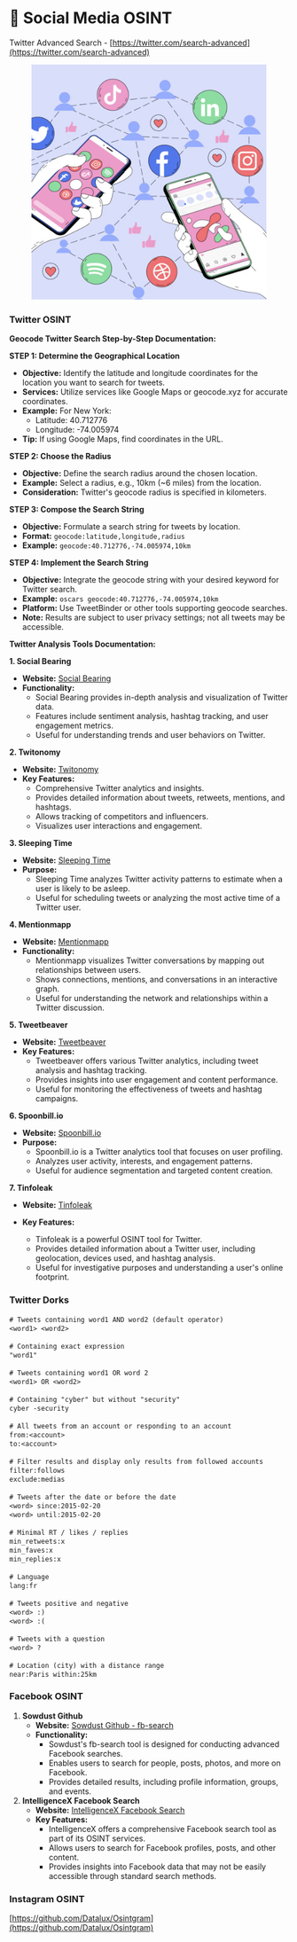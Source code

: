 # 🏉 Social Media OSINT

Twitter Advanced Search - [https://twitter.com/search-advanced](https://twitter.com/search-advanced)

<figure><img src="../../../.gitbook/assets/image (344).png" alt=""><figcaption></figcaption></figure>

### Twitter OSINT <a href="#lecture_heading" id="lecture_heading"></a>

**Geocode Twitter Search Step-by-Step Documentation:**

**STEP 1: Determine the Geographical Location**

* **Objective:** Identify the latitude and longitude coordinates for the location you want to search for tweets.
* **Services:** Utilize services like Google Maps or geocode.xyz for accurate coordinates.
* **Example:** For New York:
  * Latitude: 40.712776
  * Longitude: -74.005974
* **Tip:** If using Google Maps, find coordinates in the URL.

**STEP 2: Choose the Radius**

* **Objective:** Define the search radius around the chosen location.
* **Example:** Select a radius, e.g., 10km (\~6 miles) from the location.
* **Consideration:** Twitter's geocode radius is specified in kilometers.

**STEP 3: Compose the Search String**

* **Objective:** Formulate a search string for tweets by location.
* **Format:** `geocode:latitude,longitude,radius`
* **Example:** `geocode:40.712776,-74.005974,10km`

**STEP 4: Implement the Search String**

* **Objective:** Integrate the geocode string with your desired keyword for Twitter search.
* **Example:** `oscars geocode:40.712776,-74.005974,10km`
* **Platform:** Use TweetBinder or other tools supporting geocode searches.
* **Note:** Results are subject to user privacy settings; not all tweets may be accessible.

**Twitter Analysis Tools Documentation:**

**1. Social Bearing**

* **Website:** [Social Bearing](https://socialbearing.com/)
* **Functionality:**
  * Social Bearing provides in-depth analysis and visualization of Twitter data.
  * Features include sentiment analysis, hashtag tracking, and user engagement metrics.
  * Useful for understanding trends and user behaviors on Twitter.

**2. Twitonomy**

* **Website:** [Twitonomy](https://www.twitonomy.com/)
* **Key Features:**
  * Comprehensive Twitter analytics and insights.
  * Provides detailed information about tweets, retweets, mentions, and hashtags.
  * Allows tracking of competitors and influencers.
  * Visualizes user interactions and engagement.

**3. Sleeping Time**

* **Website:** [Sleeping Time](http://sleepingtime.org/)
* **Purpose:**
  * Sleeping Time analyzes Twitter activity patterns to estimate when a user is likely to be asleep.
  * Useful for scheduling tweets or analyzing the most active time of a Twitter user.

**4. Mentionmapp**

* **Website:** [Mentionmapp](https://mentionmapp.com/)
* **Functionality:**
  * Mentionmapp visualizes Twitter conversations by mapping out relationships between users.
  * Shows connections, mentions, and conversations in an interactive graph.
  * Useful for understanding the network and relationships within a Twitter discussion.

**5. Tweetbeaver**

* **Website:** [Tweetbeaver](https://tweetbeaver.com/)
* **Key Features:**
  * Tweetbeaver offers various Twitter analytics, including tweet analysis and hashtag tracking.
  * Provides insights into user engagement and content performance.
  * Useful for monitoring the effectiveness of tweets and hashtag campaigns.

**6. Spoonbill.io**

* **Website:** [Spoonbill.io](http://spoonbill.io/)
* **Purpose:**
  * Spoonbill.io is a Twitter analytics tool that focuses on user profiling.
  * Analyzes user activity, interests, and engagement patterns.
  * Useful for audience segmentation and targeted content creation.

**7. Tinfoleak**

* **Website:** [Tinfoleak](https://tinfoleak.com/)
*   **Key Features:**

    * Tinfoleak is a powerful OSINT tool for Twitter.
    * Provides detailed information about a Twitter user, including geolocation, devices used, and hashtag analysis.
    * Useful for investigative purposes and understanding a user's online footprint.



### Twitter Dorks

```
# Tweets containing word1 AND word2 (default operator)
<word1> <word2>

# Containing exact expression
"word1"

# Tweets containing word1 OR word 2
<word1> OR <word2>

# Containing "cyber" but without "security"
cyber -security

# All tweets from an account or responding to an account
from:<account>
to:<account>

# Filter results and display only results from followed accounts
filter:follows
exclude:medias

# Tweets after the date or before the date
<word> since:2015-02-20
<word> until:2015-02-20

# Minimal RT / likes / replies
min_retweets:x
min_faves:x
min_replies:x

# Language
lang:fr

# Tweets positive and negative
<word> :)
<word> :(

# Tweets with a question
<word> ?

# Location (city) with a distance range
near:Paris within:25km

```

### Facebook OSINT <a href="#lecture_heading" id="lecture_heading"></a>

1. **Sowdust Github**
   * **Website:** [Sowdust Github - fb-search](https://sowdust.github.io/fb-search/)
   * **Functionality:**
     * Sowdust's fb-search tool is designed for conducting advanced Facebook searches.
     * Enables users to search for people, posts, photos, and more on Facebook.
     * Provides detailed results, including profile information, groups, and events.
2. **IntelligenceX Facebook Search**
   * **Website:** [IntelligenceX Facebook Search](https://intelx.io/tools?tab=facebook)
   * **Key Features:**
     * IntelligenceX offers a comprehensive Facebook search tool as part of its OSINT services.
     * Allows users to search for Facebook profiles, posts, and other content.
     * Provides insights into Facebook data that may not be easily accessible through standard search methods.

### Instagram OSINT <a href="#lecture_heading" id="lecture_heading"></a>

[https://github.com/Datalux/Osintgram](https://github.com/Datalux/Osintgram)
